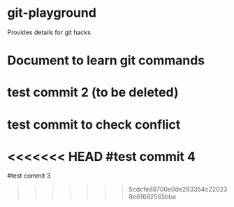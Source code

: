 # git-playground
Provides details for git hacks

# Document to learn git commands

# test commit 2 (to be deleted)
# test commit to check conflict

<<<<<<< HEAD
#test commit 4
=======
#test commit 3
>>>>>>> 5cdcfe88700e0de283354c220238e61682565bba
